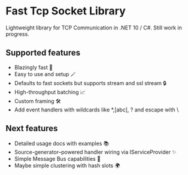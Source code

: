 
# Fast Tcp Socket Library

Lightweight library for TCP Communication in .NET 10 / C#. Still work in progress.

## Supported features

- Blazingly fast 🚀
- Easy to use and setup 🪄
- Defaults to fast sockets but supports stream and ssl stream 🔒
- High-throughput batching 📈
- Custom framing 🛠️
- Add event handlers with wildcards like *,[abc], ? and escape with \\


## Next features

- Detailed usage docs with examples 📚
- Source-generator–powered handler wiring via IServiceProvider ✨
- Simple Message Bus capabilities 🔀
- Maybe simple clustering with hash slots 🌍
